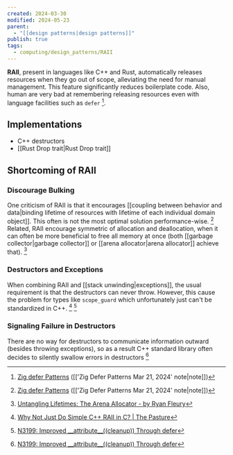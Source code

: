 ```yaml
---
created: 2024-03-30
modified: 2024-05-23
parent:
  - "[[design patterns|design patterns]]"
publish: true
tags:
  - computing/design_patterns/RAII
---
```

**RAII**, present in languages like C++ and Rust, automatically releases resources when they go out of scope, alleviating the need for manual management. This feature significantly reduces boilerplate code. Also, human are very bad at remembering releasing resources even with language facilities such as `defer` [^zig].

## Implementations
- C++ destructors
- [[Rust Drop trait|Rust Drop trait]]

## Shortcoming of RAII

### Discourage Bulking
One criticism of RAII is that it encourages [[coupling between behavior and data|binding lifetime of resources with lifetime of each individual domain object]]. This often is not the most optimal solution performance-wise. [^zig] Related, RAII encourage symmetric of allocation and deallocation, when it can often be more beneficial to free all memory at once (both [[garbage collector|garbage collector]] or [[arena allocator|arena allocator]] achieve that). [^2]

### Destructors and Exceptions

When combining RAII and [[stack unwinding|exceptions]], the usual requirement is that the destructors can never throw. However, this cause the problem for types like `scope_guard` which unfortunately just can't be standardized in C++.  [^3] [^4]

### Signaling Failure in Destructors
There are no way for destructors to communicate information outward (besides throwing exceptions), so as a result C++ standard library often decides to silently swallow errors in destructors [^4]


[^zig]: [Zig defer Patterns](https://matklad.github.io/2024/03/21/defer-patterns.html) ([['Zig Defer Patterns Mar 21, 2024' note|note]])
[^2]: [Untangling Lifetimes: The Arena Allocator - by Ryan Fleury](https://www.rfleury.com/p/untangling-lifetimes-the-arena-allocator)
[^3]: [Why Not Just Do Simple C++ RAII in C? | The Pasture](https://thephd.dev/just-put-raii-in-c-bro-please-bro-just-one-more-destructor-bro-cmon-im-good-for-it)
[^4]: [N3199: Improved \_\_attribute\_\_((cleanup)) Through defer](https://www.open-std.org/jtc1/sc22/wg14/www/docs/n3199.htm#cpp.compat-constructors.destructors)